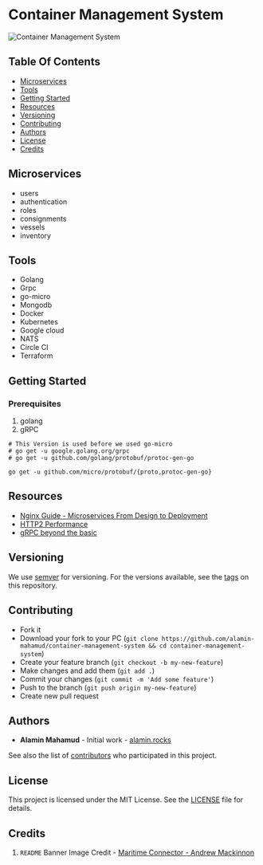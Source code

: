 # Container Management System

![Container Management System](http://maritime-connector.com/ships_uploads/wana_bhum-9308663-container_ship-8-140842.jpg)

## Table Of Contents

- [Microservices](#microservices)
- [Tools](#tools)
- [Getting Started](#getting-started)
- [Resources](#resources)
- [Versioning](#versioning)
- [Contributing](#contributing)
- [Authors](#authors)
- [License](#license)
- [Credits](#credits)

## Microservices

- users
- authentication
- roles
- consignments
- vessels
- inventory


## Tools

- Golang
- Grpc
- go-micro
- Mongodb
- Docker
- Kubernetes
- Google cloud
- NATS
- Circle CI
- Terraform

## Getting Started

### Prerequisites

1. golang
2. gRPC

``` shell
# This Version is used before we used go-micro
# go get -u google.golang.org/grpc
# go get -u github.com/golang/protobuf/protoc-gen-go

go get -u github.com/micro/protobuf/{proto,protoc-gen-go}
```

## Resources

- [Nginx Guide - Microservices From Design to Deployment](https://www.nginx.com/blog/introduction-to-microservices/)
- [HTTP2 Performance](https://developers.google.com/web/fundamentals/performance/http2/)
- [gRPC beyond the basic](https://blog.gopheracademy.com/advent-2017/go-grpc-beyond-basics/)

## Versioning

We use [semver](#semver.org) for versioning. For the versions available, see the [tags](https://github.com/alamin-mahamud/container-management-system/tags) on this repository.

## Contributing

- Fork it
- Download your fork to your PC (`git clone https://github.com/alamin-mahamud/container-management-system && cd container-management-system`)
- Create your feature branch (`git checkout -b my-new-feature`)
- Make changes and add them (`git add .`)
- Commit your changes (`git commit -m 'Add some feature'`)
- Push to the branch (`git push origin my-new-feature`)
- Create new pull request


## Authors

- **Alamin Mahamud** - Initial work - [alamin.rocks](https://alamin-rocks.herokuapp.com)

See also the list of [contributors](./CONTRIBUTORS.md) who participated in this project.

## License

This project is licensed under the MIT License.
See the [LICENSE](./LICENSE.md) file for details.


## Credits

1. `README` Banner Image Credit - [Maritime Connector - Andrew Mackinnon](http://maritime-connector.com/ship/wana-bhum-9308663/)
